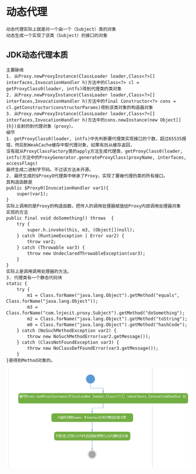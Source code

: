 # 动态代理
    动态代理实际上就是对一个由一个（Subject）类的对象
    动态生成一个实现了该类（Subject）的接口的对象
## JDK动态代理本质
    主要脉络
    1. 从Proxy.newProxyInstance(ClassLoader loader,Class<?>[] interfaces,InvocationHandler h)方法中的Class<?> cl = getProxyClass0(loader, intfs)得到代理类的类对象
    2. 从Proxy.newProxyInstance(ClassLoader loader,Class<?>[] interfaces,InvocationHandler h)方法中的final Constructor<?> cons = cl.getConstructor(constructorParams)得到该类对象的构造器对象
    3. 从Proxy.newProxyInstance(ClassLoader loader,Class<?>[] interfaces,InvocationHandler h)方法中的cons.newInstance(new Object[]{h})反射的到代理对象（proxy）。
    细节
    1. getProxyClass0(loader, intfs)中先判断要代理类实现接口的个数，超过65535报错，然后到WeakCache缓存中取代理对象，如果有则从缓存返回，
    没有就从ProxyClassFactory类的apply方法生成代理类，getProxyClass0(loader, intfs)方法中的ProxyGenerator.generateProxyClass(proxyName, interfaces, accessFlags)
    最终生成二进制字节码。不过该方法未开源。
    2. 最终生成的$ProxyO代理类中继承了Proxy，实现了要被代理的类的所有接口。
    其构造函数是    
    public $Proxy0(InvocationHandler var1){
        super(var1);
    }
    实际上调用的是Proxy的构造函数，把传入的调用处理器赋值给Proxy内部调用处理器对象
    实现的方法
    public final void doSomething() throws  {
        try {
            super.h.invoke(this, m3, (Object[])null);
        } catch (RuntimeException | Error var2) {
            throw var2;
        } catch (Throwable var3) {
            throw new UndeclaredThrowableException(var3);
        }
    }
    实际上是调用调用处理器的方法。
    3. 代理类有一个静态代码块
    static {
        try {
            m1 = Class.forName("java.lang.Object").getMethod("equals", Class.forName("java.lang.Object"));
            m3 = Class.forName("com.lnjecit.proxy.Subject").getMethod("doSomething");
            m2 = Class.forName("java.lang.Object").getMethod("toString");
            m0 = Class.forName("java.lang.Object").getMethod("hashCode");
        } catch (NoSuchMethodException var2) {
            throw new NoSuchMethodError(var2.getMessage());
        } catch (ClassNotFoundException var3) {
            throw new NoClassDefFoundError(var3.getMessage());
        }
    }是得到Method对象的。
![img_1.png](img.png)
